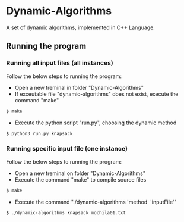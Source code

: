 # Dynamic-Algorithms
A set of dynamic algorithms, implemented in C++ Language.

## Running the program

### Running all input files (all instances)
Follow the below steps to running the program:
- Open a new treminal in folder "Dynamic-Algorithms"
- If exceutable file "dynamic-algorithms" does not exist, execute the command "make"
```sh
$ make
```
- Execute the python script "run.py", choosing the dynamic method
```sh
$ python3 run.py knapsack
```
### Running specific input file (one instance)
Follow the below steps to running the program:
	
- Open a new treminal on folder "Dynamic-Algorithms"
- Execute the command "make" to compile source files
```sh
$ make
``` 
- Execute the command "./dynamic-algorithms 'method' 'inputFile'"
```sh
$ ./dynamic-algorithms knapsack mochila01.txt
```
